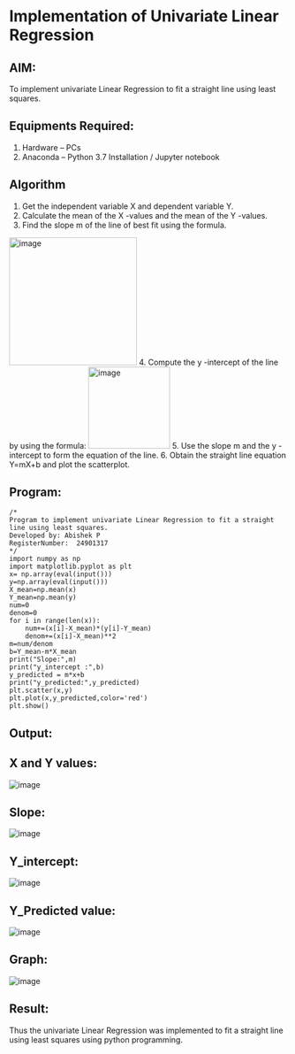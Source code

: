 # Implementation of Univariate Linear Regression
## AIM:
To implement univariate Linear Regression to fit a straight line using least squares.

## Equipments Required:
1. Hardware – PCs
2. Anaconda – Python 3.7 Installation / Jupyter notebook

## Algorithm
1. Get the independent variable X and dependent variable Y.
2. Calculate the mean of the X -values and the mean of the Y -values.
3. Find the slope m of the line of best fit using the formula. 
<img width="231" alt="image" src="https://user-images.githubusercontent.com/93026020/192078527-b3b5ee3e-992f-46c4-865b-3b7ce4ac54ad.png">
4. Compute the y -intercept of the line by using the formula:
<img width="148" alt="image" src="https://user-images.githubusercontent.com/93026020/192078545-79d70b90-7e9d-4b85-9f8b-9d7548a4c5a4.png">
5. Use the slope m and the y -intercept to form the equation of the line.
6. Obtain the straight line equation Y=mX+b and plot the scatterplot.

## Program:
```
/*
Program to implement univariate Linear Regression to fit a straight line using least squares.
Developed by: Abishek P
RegisterNumber:  24901317
*/
import numpy as np
import matplotlib.pyplot as plt
x= np.array(eval(input()))
y=np.array(eval(input()))
X_mean=np.mean(x)
Y_mean=np.mean(y)
num=0
denom=0
for i in range(len(x)):
    num+=(x[i]-X_mean)*(y[i]-Y_mean)
    denom+=(x[i]-X_mean)**2
m=num/denom
b=Y_mean-m*X_mean
print("Slope:",m)
print("y_intercept :",b)
y_predicted = m*x+b
print("y_predicted:",y_predicted)
plt.scatter(x,y)
plt.plot(x,y_predicted,color='red')
plt.show()
```

## Output:
## X and Y values:
![image](https://github.com/user-attachments/assets/f4be992c-bf75-4b2e-9841-74a0dceb096b)
## Slope:
![image](https://github.com/user-attachments/assets/29d92eee-a160-406a-a148-a4b752b0f97f)
## Y_intercept:
![image](https://github.com/user-attachments/assets/1bc2b2c1-cd7d-43ad-ba38-b37bf67f752b)
## Y_Predicted value:
![image](https://github.com/user-attachments/assets/ba74411c-21d1-4ba5-ad44-d41316ef7742)
## Graph:
![image](https://github.com/user-attachments/assets/38da0aeb-eb44-43ad-a11d-803536d57138)




## Result:
Thus the univariate Linear Regression was implemented to fit a straight line using least squares using python programming.
